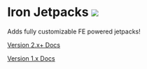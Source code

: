 # Iron Jetpacks [![](http://cf.way2muchnoise.eu/full_284497_downloads.svg)](https://minecraft.curseforge.com/projects/iron-jetpacks)
Adds fully customizable FE powered jetpacks!

[Version 2.x+ Docs](https://mods.blakebr0.com/docs/ironjetpacks)

[Version 1.x Docs](https://github.com/BlakeBr0/IronJetpacks/wiki)
